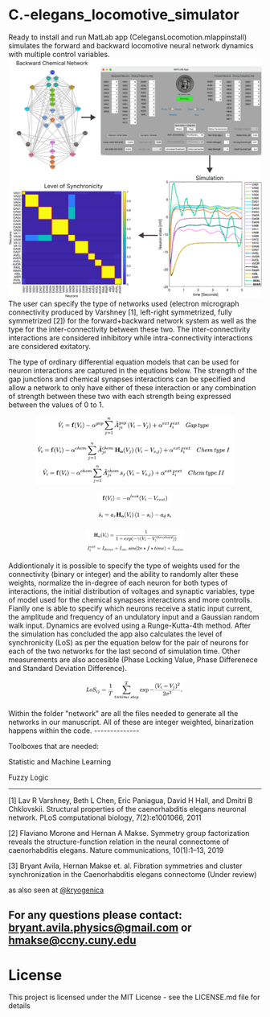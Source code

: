 # C.-elegans_locomotive_simulator
Ready to install and run MatLab app (CelegansLocomotion.mlappinstall) simulates the forward and backward locomotive neural network dynamics with multiple control variables.
![alt text](Example.png?raw=true)
The user can specify the type of networks used (electron micrograph connectivity produced by Varshney [1], left-right symmetrized, fully symmetrized [2]) for the forward+backward network system as well as the type for the inter-connectivity between these two. The inter-connectivity interactions are considered inhibitory while intra-connectivity interactions are considered exitatory.

The type of ordinary differential equation models that can be used for neuron interactions are captured in the equtions below. The strength of the gap junctions and chemical synapses interactions can be specified and allow a network to only have either of these interaction or any combination of strength between these two with each strength being expressed between the values of 0 to 1.
<p align="center">
<img src="eq1.png?raw=true" width="400">
</p>
<p align="center">
<img src="eq2.png?raw=true" width="150">
</p>
<p align="center">
<img src="eq3.png?raw=true" width="200">
</p>
Addiontionaly it is possible to specify the type of weights used for the connectivity (binary or integer) and the ability to randomly alter these weights, normalize the in-degree of each neuron for both types of interactions, the initial distribution of voltages and synaptic variables, type of model used for the chemical synapses interactions and more controlls. Fianlly one is able to specify which neurons receive a static input current, the amplitude and frequency of an undulatory input and a Gaussian random walk input.
Dynamics are evolved using a Runge-Kutta-4th method.
After the simulation has concluded the app also calculates the level of synchronicity (LoS) as per the equation below for the pair of neurons for each of the two networks for the last second of simulation time. Other measurements are also accesible (Phase Locking Value, Phase Differenece and Standard Deviation Difference).

<p align="center">
<img src="LoS.png?raw=true" width="200">
</p>
Within the folder "network" are all the files needed to generate all the networks in our manuscript. All of these are integer weighted, binarization happens within the code.
--------------

Toolboxes that are needed:

Statistic and Machine Learning

Fuzzy Logic

--------------

[1] Lav R Varshney, Beth L Chen, Eric Paniagua, David H Hall, and Dmitri B Chklovskii. Structural properties of the caenorhabditis elegans neuronal network. PLoS computational biology, 7(2):e1001066, 2011

[2] Flaviano Morone and Hernan A Makse. Symmetry group factorization reveals the structure-function relation in the neural connectome of caenorhabditis elegans. Nature communications, 10(1):1–13, 2019

[3] Bryant Avila, Hernan Makse et. al. Fibration symmetries and cluster synchronization in the Caenorhabditis elegans connectome (Under review)

as also seen at [@kryogenica](https://github.com/kryogenica/C.-elegans_locomotive_simulator)

For any questions please contact: bryant.avila.physics@gmail.com or hmakse@ccny.cuny.edu
--------------
# License
This project is licensed under the MIT License - see the LICENSE.md file for details
